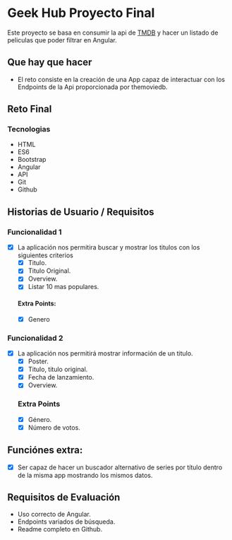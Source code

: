 # Geek Hub Proyecto Final
Este proyecto se basa en consumir la api de [TMDB]() y hacer un listado de peliculas que poder filtrar en Angular.

## Que hay que hacer
- El reto consiste en la creación de una App capaz de interactuar con los Endpoints de la Api proporcionada por themoviedb.

## Reto Final
### Tecnologias
- HTML
- ES6
- Bootstrap
- Angular
- API
- Git
- Github

## Historias de Usuario / Requisitos
### Funcionalidad 1
- [x] La aplicación nos permitira buscar y mostrar los titulos con los siguientes criterios
    - [x] Titulo.
    - [x] Titulo Original.
    - [x] Overview.
    - [x] Listar 10 mas populares.
    #### Extra Points:
    - [x] Genero
### Funcionalidad 2
- [x] La aplicación nos permitirá mostrar información de un titulo.
    - [x] Poster.
    - [x] Titulo, titulo original.
    - [x] Fecha de lanzamiento.
    - [x] Overview.
    ### Extra Points
    - [x] Género.
    - [x] Número de votos.
## Funciónes extra:
- [x] Ser capaz de hacer un buscador alternativo de series por título dentro de la misma app mostrando los mismos datos.

## Requisitos de Evaluación
- Uso correcto de Angular.
- Endpoints variados de búsqueda.
- Readme completo en Github.
